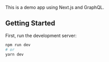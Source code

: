 This is a demo app using Next.js and GraphQL.

## Getting Started

First, run the development server:

```bash
npm run dev
# or
yarn dev
```